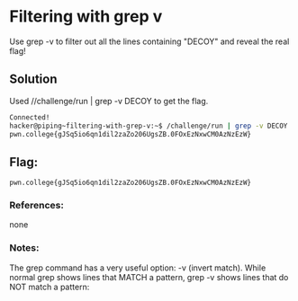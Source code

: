 # Filtering with grep v
Use grep -v to filter out all the lines containing "DECOY" and reveal the real flag!

## Solution
Used //challenge/run | grep -v DECOY to get the flag.

```sh
Connected!
hacker@piping~filtering-with-grep-v:~$ /challenge/run | grep -v DECOY
pwn.college{gJSq5io6qn1dil2zaZo206UgsZB.0FOxEzNxwCM0AzNzEzW}
```

## Flag: 

```
pwn.college{gJSq5io6qn1dil2zaZo206UgsZB.0FOxEzNxwCM0AzNzEzW}
```

### References:
none

### Notes:
The grep command has a very useful option: -v (invert match). While normal grep shows lines that MATCH a pattern, grep -v shows lines that do NOT match a pattern:
